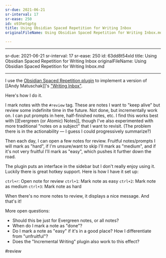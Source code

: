 ```yaml
---
sr-due: 2021-06-21
sr-interval: 17
sr-ease: 250
id: o93hetqptg
title: Using Obsidian Spaced Repetition for Writing Inbox
originalFileName: Using Obsidian Spaced Repetition for Writing Inbox.md

---
```


---
sr-due: 2021-06-21
sr-interval: 17
sr-ease: 250
id: 63dd8t54xld
title: Using Obsidian Spaced Repetition for Writing Inbox
originalFileName: Using Obsidian Spaced Repetition for Writing Inbox.md

---

I use the [Obsidian Spaced Repetition plugin](https://github.com/st3v3nmw/obsidian-spaced-repetition) to implement a version of [[Andy Matuschak]]'s ["Writing Inbox"](https://notes.andymatuschak.org/A_writing_inbox_for_transient_and_incomplete_notes).

Here's how I do it.

I mark notes with the `#review` tag. These are notes I want to "keep alive" but review some indefinite time in the future. Not done, but incrementally work on. I can put prompts in here, half-finished notes, etc. I find this works best with [[Evergreen (or Atomic) Notes]], though I've also experimented with more traditional "notes on a subject" that I want to revisit. (The problem there is in the actionability — I guess I could progressively summarize?)

Then each day, I can open a few notes for review. Fruitful notes/prompts I will mark as "hard", if I'm unsure/want to skip I'll mark as "medium", and if it's not very fruitful I'll mark as "easy", which pushes it further down the road.

The plugin puts an interface in the sidebar but I don't really enjoy using it. Luckily there is great hotkey support. Here is how I have it set up:

`ctrl+r`: Open note for review
`ctrl+1`: Mark note as easy
`ctrl+2`: Mark note as medium
`ctrl+3`: Mark note as hard

When there's no more notes to review, it displays a nice message. And that's it!

More open questions:

* Should this be just for Evergreen notes, or all notes?
* When do I mark a note as "done"?
* Do I mark a note as "easy" if it's in a good place? How I differentiate from "unfruitful"?
* Does the "Incremental Writing" plugin also work to this effect?

#review
